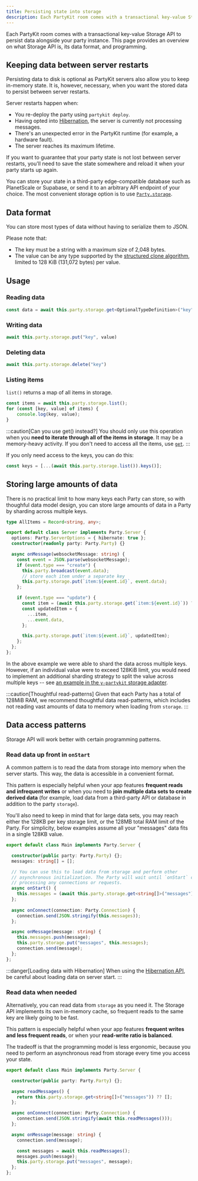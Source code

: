 ```yaml
---
title: Persisting state into storage
description: Each PartyKit room comes with a transactional key-value Storage API to persist data alongside your party instance.
---
```


Each PartyKit room comes with a transactional key-value Storage API to persist data alongside your party instance. This page provides an overview on what Storage API is, its data format, and programming.

## Keeping data between server restarts

Persisting data to disk is optional as PartyKit servers also allow you to keep in-memory state. It is, however, necessary, when you want the stored data to persist between server restarts.

Server restarts happen when:

- You re-deploy the party using `partykit deploy`.
- Having opted into [Hibernation](/guides/scaling-partykit-servers-with-hibernation/), the server is currently not processing messages.
- There's an unexpected error in the PartyKit runtime (for example, a hardware fault).
- The server reaches its maximum lifetime.

If you want to guarantee that your party state is not lost between server restarts, you'll need to save the state somewhere and reload it when your party starts up again.

You can store your state in a third-party edge-compatible database such as PlanetScale or Supabase, or send it to an arbitrary API endpoint of your choice. The most convenient storage option is to use [`Party.storage`](/reference/partyserver-api/#partystorage/).

## Data format

You can store most types of data without having to serialize them to JSON.

Please note that:

- The key must be a string with a maximum size of 2,048 bytes.
- The value can be any type supported by the [structured clone algorithm](https://developer.mozilla.org/en-US/docs/Web/API/Web_Workers_API/Structured_clone_algorithm), limited to 128 KiB (131,072 bytes) per value.

## Usage

### Reading data

```ts
const data = await this.party.storage.get<OptionalTypeDefinition>("key");
```

### Writing data

```ts
await this.party.storage.put("key", value)
```

### Deleting data

```ts
await this.party.storage.delete("key")
```

### Listing items

`list()` returns a map of all items in storage.

```ts
const items = await this.party.storage.list();
for (const [key, value] of items) {
    console.log(key, value);
}
```

:::caution[Can you use get() instead?]
You should only use this operation when you **need to iterate through all of the items in storage**. It may be a memory-heavy activity. If you don't need to access all the items, use [`get`](#reading-data).
:::

If you only need access to the keys, you can do this:

```ts
const keys = [...(await this.party.storage.list()).keys()];
```

## Storing large amounts of data

There is no practical limit to how many keys each Party can store, so with thoughful data model design, you can store large amounts of data in a Party by sharding across multiple keys.

```ts
type AllItems = Record<string, any>;

export default class Server implements Party.Server {
  options: Party.ServerOptions = { hibernate: true };
  constructor(readonly party: Party.Party) {}

  async onMessage(websocketMessage: string) {
    const event = JSON.parse(websocketMessage);
    if (event.type === "create") {
      this.party.broadcast(event.data);
      // store each item under a separate key
      this.party.storage.put(`item:${event.id}`, event.data);
    };

    if (event.type === "update") {
      const item = (await this.party.storage.get(`item:${event.id}`)) ?? {};
      const updatedItem = {
        ...item,
        ...event.data,
      };

      this.party.storage.put(`item:${event.id}`, updatedItem);
    };
  };
};
```

In the above example we were able to shard the data across multiple keys. However, if an individual value were to exceed 128KiB limit, you would need to implement an additional sharding strategy to split the value across multiple keys -- see [an example in the `y-partykit` storage adapter](https://github.com/partykit/partykit/blob/7f307216f33dbef8fb61963cac7ce88ce8e8f769/packages/y-partykit/src/storage.ts#L79C1-L97C2).

:::caution[Thoughtful read-patterns]
Given that each Party has a total of 128MiB RAM, we recommend thoughtful data read-patterns, which includes not reading vast amounts of data to memory when loading from `storage`.
:::

## Data access patterns

Storage API will work better with certain programming patterns.

### Read data up front in `onStart`

A common pattern is to read the data from storage into memory when the server starts. This way, the data is accessible in a convenient format.

This pattern is especially helpful when your app features **frequent reads and infrequent writes** or when you need to **join multiple data sets to create derived data** (for example, load data from a third-party API or database in addition to the party `storage`).

You'll also need to keep in mind that for large data sets, you may reach either the 128KB per key storage limit, or the 128MB total RAM limit of the Party. For simplicity, below examples assume all your "messages" data fits in a single 128KB value.

```ts
export default class Main implements Party.Server {

  constructor(public party: Party.Party) {};
  messages: string[] = [];

  // You can use this to load data from storage and perform other
  // asynchronous initialization. The Party will wait until `onStart` completes before
  // processing any connections or requests.
  async onStart() {
    this.messages = (await this.party.storage.get<string[]>("messages")) ?? [];
  };
  
  async onConnect(connection: Party.Connection) {
    connection.send(JSON.stringify(this.messages));
  };

  async onMessage(message: string) {
    this.messages.push(message);
    this.party.storage.put("messages", this.messages);
    connection.send(message);
  };
};
```

:::danger[Loading data with Hibernation]
When using the [Hibernation API](/guides/scaling-partykit-servers-with-hibernation/), be careful about loading data on server start.
:::

### Read data when needed

Alternatively, you can read data from `storage` as you need it. The Storage API implements its own in-memory cache, so frequent reads to the same key are likely going to be fast.

This pattern is especially helpful when your app features **frequent writes and less frequent reads**, or when your **read-write ratio is balanced**.

The tradeoff is that the programming model is less ergonomic, because you need to perform an asynchronous read from storage every time you access your state.

```ts
export default class Main implements Party.Server {

  constructor(public party: Party.Party) {};

  async readMessages() {
    return this.party.storage.get<string[]>("messages")) ?? [];
  };

  async onConnect(connection: Party.Connection) {
    connection.send(JSON.stringify(await this.readMessages()));
  };

  async onMessage(message: string) {
    connection.send(message);

    const messages = await this.readMessages();
    messages.push(message);
    this.party.storage.put("messages", message);
  };
};
```
